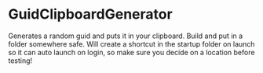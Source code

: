 # GuidClipboardGenerator
 
Generates a random guid and puts it in your clipboard. Build and put in a folder somewhere safe. Will create a shortcut in the startup folder on launch so it can auto launch on login, so make sure you decide on a location before testing!
